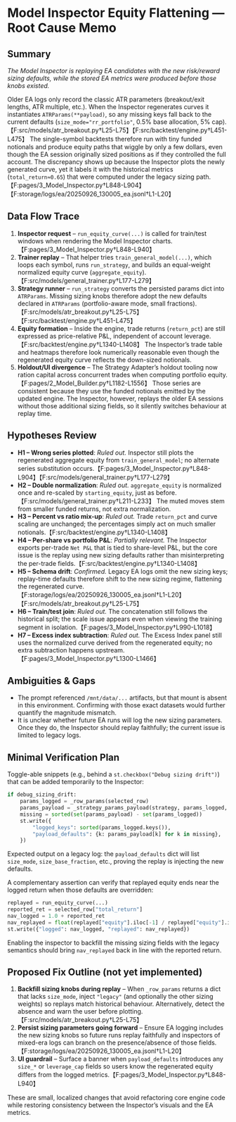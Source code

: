 # Model Inspector Equity Flattening — Root Cause Memo

## Summary
*The Model Inspector is replaying EA candidates with the new risk/reward sizing defaults, while the stored EA metrics were produced before those knobs existed.*

Older EA logs only record the classic ATR parameters (breakout/exit lengths, ATR multiple, etc.). When the Inspector regenerates curves it instantiates `ATRParams(**payload)`, so any missing keys fall back to the current defaults (`size_mode="rr_portfolio"`, 0.5% base allocation, 5% cap).【F:src/models/atr_breakout.py†L25-L75】【F:src/backtest/engine.py†L451-L475】 The single-symbol backtests therefore run with tiny funded notionals and produce equity paths that wiggle by only a few dollars, even though the EA session originally sized positions as if they controlled the full account. The discrepancy shows up because the Inspector plots the newly generated curve, yet it labels it with the historical metrics (`total_return≈0.65`) that were computed under the legacy sizing path.【F:pages/3_Model_Inspector.py†L848-L904】【F:storage/logs/ea/20250926_130005_ea.jsonl†L1-L20】

## Data Flow Trace
1. **Inspector request** – `run_equity_curve(...)` is called for train/test windows when rendering the Model Inspector charts.【F:pages/3_Model_Inspector.py†L848-L940】
2. **Trainer replay** – That helper tries `train_general_model(...)`, which loops each symbol, runs `run_strategy`, and builds an equal-weight normalized equity curve (`aggregate_equity`).【F:src/models/general_trainer.py†L177-L279】
3. **Strategy runner** – `run_strategy` converts the persisted params dict into `ATRParams`. Missing sizing knobs therefore adopt the new defaults declared in `ATRParams` (portfolio-aware mode, small fractions).【F:src/models/atr_breakout.py†L25-L75】【F:src/backtest/engine.py†L451-L475】
4. **Equity formation** – Inside the engine, trade returns (`return_pct`) are still expressed as price-relative P&L, independent of account leverage.【F:src/backtest/engine.py†L1340-L1408】 The Inspector’s trade table and heatmaps therefore look numerically reasonable even though the regenerated equity curve reflects the down-sized notionals.
5. **Holdout/UI divergence** – The Strategy Adapter’s holdout tooling now ration capital across concurrent trades when computing portfolio equity.【F:pages/2_Model_Builder.py†L1182-L1556】 Those series are consistent because they use the funded notionals emitted by the updated engine. The Inspector, however, replays the older EA sessions without those additional sizing fields, so it silently switches behaviour at replay time.

## Hypotheses Review
- **H1 – Wrong series plotted**: *Ruled out.* Inspector still plots the regenerated aggregate equity from `train_general_model`; no alternate series substitution occurs.【F:pages/3_Model_Inspector.py†L848-L904】【F:src/models/general_trainer.py†L177-L279】
- **H2 – Double normalization**: *Ruled out.* `aggregate_equity` is normalized once and re-scaled by `starting_equity`, just as before.【F:src/models/general_trainer.py†L211-L233】 The muted moves stem from smaller funded returns, not extra normalization.
- **H3 – Percent vs ratio mix-up**: *Ruled out.* Trade `return_pct` and curve scaling are unchanged; the percentages simply act on much smaller notionals.【F:src/backtest/engine.py†L1340-L1408】
- **H4 – Per-share vs portfolio P&L**: *Partially relevant.* The Inspector exports per-trade `Net P&L` that is tied to share-level P&L, but the core issue is the replay using new sizing defaults rather than misinterpreting the per-trade fields.【F:src/backtest/engine.py†L1340-L1408】
- **H5 – Schema drift**: *Confirmed.* Legacy EA logs omit the new sizing keys; replay-time defaults therefore shift to the new sizing regime, flattening the regenerated curve.【F:storage/logs/ea/20250926_130005_ea.jsonl†L1-L20】【F:src/models/atr_breakout.py†L25-L75】
- **H6 – Train/test join**: *Ruled out.* The concatenation still follows the historical split; the scale issue appears even when viewing the training segment in isolation.【F:pages/3_Model_Inspector.py†L990-L1018】
- **H7 – Excess index subtraction**: *Ruled out.* The Excess Index panel still uses the normalized curve derived from the regenerated equity; no extra subtraction happens upstream.【F:pages/3_Model_Inspector.py†L1300-L1466】

## Ambiguities & Gaps
- The prompt referenced `/mnt/data/...` artifacts, but that mount is absent in this environment. Confirming with those exact datasets would further quantify the magnitude mismatch.
- It is unclear whether future EA runs will log the new sizing parameters. Once they do, the Inspector should replay faithfully; the current issue is limited to legacy logs.

## Minimal Verification Plan
Toggle-able snippets (e.g., behind a `st.checkbox("Debug sizing drift")`) that can be added temporarily to the Inspector:

```python
if debug_sizing_drift:
    params_logged = _row_params(selected_row)
    params_payload = _strategy_params_payload(strategy, params_logged, disable_warmup=True)
    missing = sorted(set(params_payload) - set(params_logged))
    st.write({
        "logged_keys": sorted(params_logged.keys()),
        "payload_defaults": {k: params_payload[k] for k in missing},
    })
```

Expected output on a legacy log: the `payload_defaults` dict will list `size_mode`, `size_base_fraction`, etc., proving the replay is injecting the new defaults.

A complementary assertion can verify that replayed equity ends near the logged return when those defaults are overridden:

```python
replayed = run_equity_curve(...)
reported_ret = selected_row["total_return"]
nav_logged = 1.0 + reported_ret
nav_replayed = float(replayed["equity"].iloc[-1] / replayed["equity"].iloc[0])
st.write({"logged": nav_logged, "replayed": nav_replayed})
```

Enabling the inspector to backfill the missing sizing fields with the legacy semantics should bring `nav_replayed` back in line with the reported return.

## Proposed Fix Outline (not yet implemented)
1. **Backfill sizing knobs during replay** – When `_row_params` returns a dict that lacks `size_mode`, inject `"legacy"` (and optionally the other sizing weights) so replays match historical behaviour. Alternatively, detect the absence and warn the user before plotting.【F:src/models/atr_breakout.py†L25-L75】
2. **Persist sizing parameters going forward** – Ensure EA logging includes the new sizing knobs so future runs replay faithfully and inspectors of mixed-era logs can branch on the presence/absence of those fields.【F:storage/logs/ea/20250926_130005_ea.jsonl†L1-L20】
3. **UI guardrail** – Surface a banner when `payload_defaults` introduces any `size_*` or `leverage_cap` fields so users know the regenerated equity differs from the logged metrics.【F:pages/3_Model_Inspector.py†L848-L940】

These are small, localized changes that avoid refactoring core engine code while restoring consistency between the Inspector’s visuals and the EA metrics.
